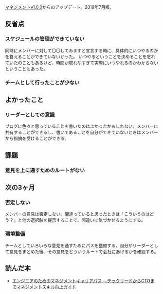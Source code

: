 [マネジメントv1.0.0](/blog/マネジメントv1.0.0/)からのアップデート。2019年7月版。

## 反省点

### スケジュールの管理ができていない

同時にメンバーに対して〇〇してみますと宣言する時に、具体的にいつやるのかを答えることができていないかった。
いつやるということを決めることを忘れていたのこともあるけど、時間が取れなすぎて実際にいつやれるのかわからないということもあった。

### チームとして行ったことが少ない

## よかったこと

### リーダーとしての意識

ブログに色々と思っていることを書いたのはよかったかもしれない。メンバーに共有することができるし、書いてあることを自分ができていないときはメンバーから指摘を受けることができる。


## 課題

### 意見を上に通すためのルートがない



## 次の3ヶ月

### 否定しない

メンバーの意見は否定しない。間違っていると思ったときは「こういうのはどう？」と他の選択肢を提示することで、間違いに気づかせるようにする。

### 環境整備

チームとしていろいろな意見を通すためにパスを整備する。自分がリーダーとして意見をまとめた後、その意見をどういうルートで会社にあげるかを確認する。

## 読んだ本

- [エンジニアのためのマネジメントキャリアパス ―テックリードからCTOまでマネジメントスキル向上ガイド](https://www.amazon.co.jp/dp/4873118484)
